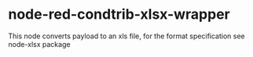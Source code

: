 # node-red-condtrib-xlsx-wrapper

This node converts payload to an xls file, for the format specification see node-xlsx package
